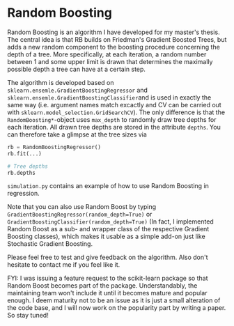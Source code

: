 # Random Boosting

Random Boosting is an algorithm I have developed for my master's thesis. The central idea is that RB builds on Friedman's Gradient Boosted Trees, but adds a new random component to the boosting procedure concerning the depth of a tree. More specifically, at each iteration, a random number between 1 and some upper limit is drawn that determines the maximally possible depth a tree can have at a certain step.

The algorithm is developed based on `sklearn.ensemle.GradientBoostingRegressor` and `sklearn.ensemle.GradientBoostingClassifier`and is used in exactly the same way (i.e. argument names match excactly and CV can be carried out with `sklearn.model_selection.GridSearchCV`). The only difference is that the `RandomBoosting*`-object uses `max_depth` to randomly draw tree depths for each iteration. All drawn tree depths are stored in the attribute `depths`. You can therefore take a glimpse at the tree sizes via

```python
rb = RandomBoostingRegressor()
rb.fit(...)

# Tree depths
rb.depths
```

`simulation.py` contains an example of how to use Random Boosting in regression. 

Note that you can also use Random Boost by typing `GradientBoostingRegressor(random_depth=True)` or `GradientBoostingClassifier(random_depth=True)` (In fact, I implemented Random Boost as a sub- and wrapper class of the respective Gradient Boosting classes), which makes it usable as a simple add-on just like Stochastic Gradient Boosting.

Please feel free to test and give feedback on the algorithm. Also don't hesitate to contact me if you feel like it. 

FYI: 
I was issuing a feature request to the scikit-learn package so that Random Boost becomes part of the package. Understandably, the maintaining team won't include it until it becomes mature and popular enough. I deem maturity not to be an issue as it is just a small alteration of the code base, and I will now work on the popularity part by writing a paper. So stay tuned!
